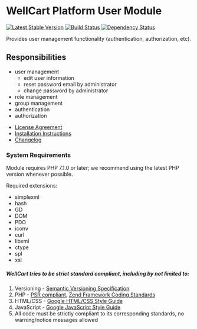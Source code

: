 WellCart Platform User Module
=============================

[![Latest Stable Version](https://poser.pugx.org/wellcart/component-user/v/stable.png)](https://packagist.org/packages/wellcart/component-user)
[![Build Status](https://travis-ci.org/wellcart/component-user.svg)](https://travis-ci.org/wellcart/component-user)
[![Dependency Status](https://www.versioneye.com/php/wellcart:component-user/dev-master/badge.png)](https://www.versioneye.com/php/wellcart:component-user/dev-master)

Provides user management functionality (authentication, authorization, etc).

Responsibilities
----------------

- user management
    - edit user information
    - reset password email by administrator
    - change password by administrator
- role management
- group management
- authentication
- authorization

* [License Agreement](LICENSE.md)
* [Installation Instructions](docs/Module_Installation_Instructions.md)
* [Changelog](CHANGELOG.md)

### System Requirements

Module requires PHP 7.1.0 or later; we recommend using the
latest PHP version whenever possible.

Required extensions:

* simplexml
* hash
* GD
* DOM
* PDO
* iconv
* curl
* libxml
* ctype
* spl
* xsl

##### WellCart tries to be strict standard compliant, including by not limited to:

1. Versioning - [Semantic Versioning Specification](http://semver.org)
2. PHP - [PSR compliant](https://github.com/php-fig/fig-standards), [Zend Framework Coding Standards](http://framework.zend.com/manual/current/en/ref/coding.standard.html)
3. HTML/CSS - [Google HTML/CSS Style Guide](https://google.github.io/styleguide/htmlcssguide.xml)
4. JavaScript - [Google JavaScript Style Guide](https://google.github.io/styleguide/javascriptguide.xml)
5. All code must be strictly compliant to its corresponding standards, no warning/notice messages allowed